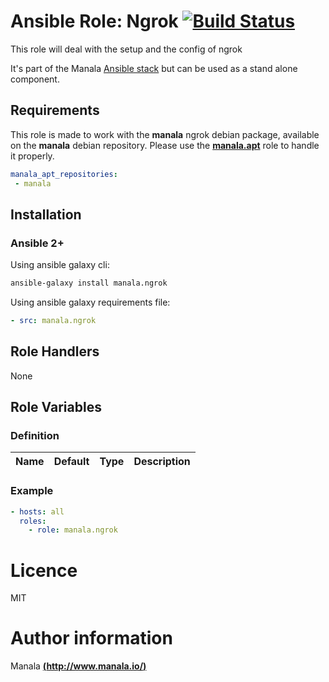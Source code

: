 # Ansible Role: Ngrok [![Build Status](https://travis-ci.org/manala/ansible-role-ngrok.svg?branch=master)](https://travis-ci.org/manala/ansible-role-ngrok)

This role will deal with the setup and the config of ngrok

It's part of the Manala <a href="http://www.manala.io" target="_blank">Ansible stack</a> but can be used as a stand alone component.

## Requirements

This role is made to work with the __manala__ ngrok debian package, available on the __manala__ debian repository. Please use the [**manala.apt**](https://galaxy.ansible.com/manala/apt/) role to handle it properly.

```yaml
manala_apt_repositories:
 - manala
```


## Installation

### Ansible 2+

Using ansible galaxy cli:

```bash
ansible-galaxy install manala.ngrok
```

Using ansible galaxy requirements file:

```yaml
- src: manala.ngrok
```

## Role Handlers

None

## Role Variables

### Definition

| Name                           | Default  | Type   | Description     |
| ------------------------------ | -------- | ------ | --------------- |

### Example

```yaml
- hosts: all
  roles:
    - role: manala.ngrok
```

# Licence

MIT

# Author information

Manala [**(http://www.manala.io/)**](http://www.manala.io)
